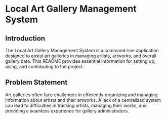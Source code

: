 # Local Art Gallery Management System 

## Introduction

The Local Art Gallery Management System is a command-line application designed to assist art galleries in managing artists, artworks, and overall gallery data. This README provides essential information for setting up, using, and contributing to the project.

## Problem Statement

Art galleries often face challenges in efficiently organizing and managing information about artists and their artworks. A lack of a centralized system can lead to difficulties in tracking artists, managing their works, and providing a seamless experience for gallery administrators.